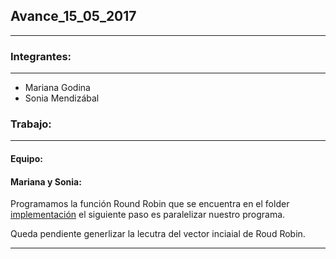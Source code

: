 ## Avance_15_05_2017

---

### Integrantes:

---

- Mariana Godina
- Sonia Mendizábal

### Trabajo:

---

#### Equipo:

#### Mariana y Sonia:    

Programamos la función Round Robin que se encuentra en el folder [implementación](https://drive.google.com/drive/folders/0B_LXYl5QOPU5OUFraEFUUk8zUjA) el siguiente paso es paralelizar nuestro programa. 

Queda pendiente generlizar la lecutra del vector inciaial de Roud Robin.


---